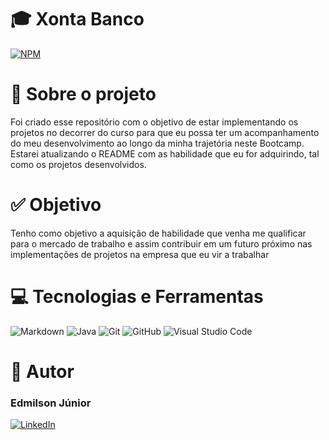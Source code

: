 # 🎓 Xonta Banco


[![NPM](https://img.shields.io/npm/l/react)](https://github.com/Junior-Hugos/Bootcamp-Santander-Dio-Projetos/blob/main/LICENSE)

# 💼 Sobre o projeto

<p>
  Foi criado esse repositório com o objetivo de estar implementando os projetos no decorrer do curso para que eu possa ter um acompanhamento do meu desenvolvimento ao longo da minha trajetória neste Bootcamp. Estarei atualizando o README com as habilidade que eu for adquirindo, tal como os projetos desenvolvidos.
</p>


# ✅ Objetivo
<p>
  Tenho como objetivo a aquisição de habilidade que venha me qualificar para o mercado de trabalho e assim contribuir em um futuro próximo nas implementações de projetos na empresa que eu vir a trabalhar
</p>

# 💻 Tecnologias e Ferramentas

![Markdown](https://img.shields.io/badge/markdown-000?style=for-the-badge&logo=markdown)
![Java](https://img.shields.io/badge/java-000?style=for-the-badge&logo=openjdk)
![Git](https://img.shields.io/badge/git-000?style=for-the-badge&logo=git)
![GitHub](https://img.shields.io/badge/github-000?style=for-the-badge&logo=github)
![Visual Studio Code](https://img.shields.io/badge/Visual%20Studio%20Code-000?style=for-the-badge&logo=visual-studio-code)


# 🤵 Autor 

<h3>Edmilson Júnior</h3>

[![LinkedIn](https://img.shields.io/badge/LinkedIn-357?style=for-the-badge&logo=linkedin&logoColor=ffff)](https://www.linkedin.com/in/edmilsonjunior87/)
